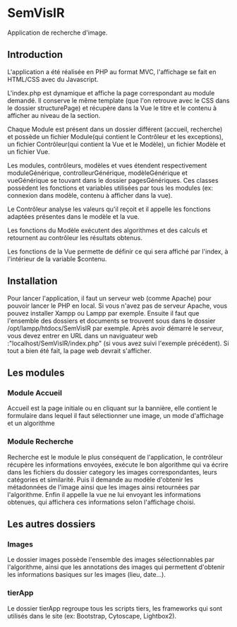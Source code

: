 # SemVisIR

Application de recherche d'image.

## Introduction

L'application a été réalisée en PHP au format MVC, l'affichage se fait en HTML/CSS avec du Javascript. 

L'index.php est dynamique et affiche la page correspondant au module demandé. Il conserve le même template (que l'on retrouve avec le CSS dans le dossier structurePage) et récupère dans la Vue le titre et le contenu à afficher au niveau de la section.

Chaque Module est présent dans un dossier différent (accueil, recherche) et possède un fichier Module(qui contient le Contrôleur et les exceptions), un fichier Contrôleur(qui contient la Vue et le Modèle), un fichier Modèle et un fichier Vue.

Les modules, contrôleurs, modèles et vues étendent respectivement moduleGénérique, controlleurGénérique, modèleGénérique et vueGénérique se touvant dans le dossier pagesGénériques. Ces classes possèdent les fonctions et variables utilisées par tous les modules (ex: connexion dans modèle, contenu à afficher dans la vue).

Le Contrôleur analyse les valeurs qu'il reçoit et il appelle les fonctions adaptées présentes dans le modèle et la vue.

Les fonctions du Modèle exécutent des algorithmes et des calculs et retournent au contrôleur les résultats obtenus.

Les fonctions de la Vue permette de définir ce qui sera affiché par l'index, à l'intérieur de la variable $contenu.

## Installation

Pour lancer l'application, il faut un serveur web (comme Apache) pour pouvoir lancer le PHP en local.
Si vous n'avez pas de serveur Apache, vous pouvez installer Xampp ou Lampp par exemple.
Ensuite il faut que l'ensemble des dossiers et documents se trouvent sous dans le dossier /opt/lampp/htdocs/SemVisIR par exemple. 
Après avoir démarré le serveur, vous devez entrer en URL dans un naviguateur web :"localhost/SemVisIR/index.php" (si vous avez suivi l'exemple précédent).
Si tout a bien été fait, la page web devrait s'afficher.

## Les modules

### Module Accueil

Accueil est la page initiale ou en cliquant sur la bannière, elle contient le formulaire dans lequel il faut sélectionner une image, un mode d'affichage et un algorithme


### Module Recherche

Recherche est le module le plus conséquent de l'application, le contrôleur récupère les informations envoyées, exécute le bon algorithme qui va écrire dans les fichiers du dossier category les images correspondantes, leurs catégories et similarité. Puis il demande au modèle d'obtenir les métadonnées de l'image ainsi que les images ainsi retournées par l'algorithme. Enfin il appelle la vue ne lui envoyant les informations obtenues, qui affichera ces informations selon l'affichage choisi.

## Les autres dossiers

### Images

Le dossier images possède l'ensemble des images sélectionnables par l'algorithme, ainsi que les annotations des images qui permettent d'obtenir les informations basiques sur les images (lieu, date...).

### tierApp

Le dossier tierApp regroupe tous les scripts tiers, les frameworks qui sont utilisés dans le site (ex: Bootstrap, Cytoscape, Lightbox2).

